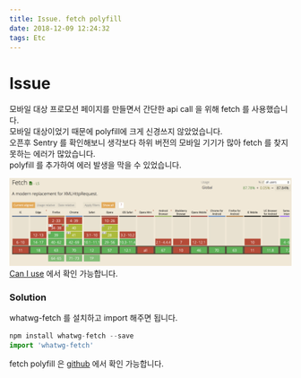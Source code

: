```yaml
---
title: Issue. fetch polyfill
date: 2018-12-09 12:24:32
tags: Etc
---
```


# Issue

모바일 대상 프로모션 페이지를 만들면서 간단한 api call 을 위해 fetch 를 사용했습니다.  
모바일 대상이었기 때문에 polyfill에 크게 신경쓰지 않았었습니다.    
오픈후 Sentry 를 확인해보니 생각보다 하위 버전의 모바일 기기가 많아 fetch 를 찾지 못하는 에러가 많았습니다.  
polyfill 를 추가하여 에러 발생을 막을 수 있었습니다.    
     
![issue](/img/etc/fetch-issue.png)
[Can I use](https://caniuse.com/#search=fetch) 에서 확인 가능합니다.

### Solution
whatwg-fetch 를 설치하고 import 해주면 됩니다. 

```js
npm install whatwg-fetch --save
import 'whatwg-fetch'
```

fetch polyfill 은 [github](https://github.com/github/fetch) 에서 확인 가능합니다.   

